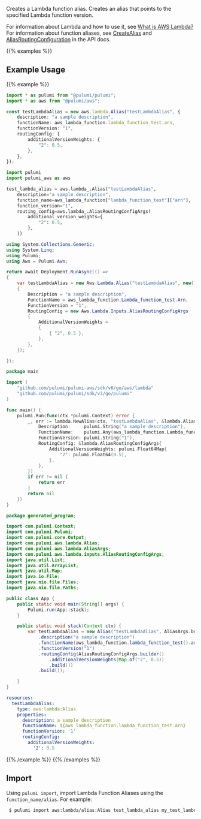 Creates a Lambda function alias. Creates an alias that points to the specified Lambda function version.

For information about Lambda and how to use it, see [What is AWS Lambda?](http://docs.aws.amazon.com/lambda/latest/dg/welcome.html)
For information about function aliases, see [CreateAlias](http://docs.aws.amazon.com/lambda/latest/dg/API_CreateAlias.html) and [AliasRoutingConfiguration](https://docs.aws.amazon.com/lambda/latest/dg/API_AliasRoutingConfiguration.html) in the API docs.

{{% examples %}}
## Example Usage
{{% example %}}

```typescript
import * as pulumi from "@pulumi/pulumi";
import * as aws from "@pulumi/aws";

const testLambdaAlias = new aws.lambda.Alias("testLambdaAlias", {
    description: "a sample description",
    functionName: aws_lambda_function.lambda_function_test.arn,
    functionVersion: "1",
    routingConfig: {
        additionalVersionWeights: {
            "2": 0.5,
        },
    },
});
```
```python
import pulumi
import pulumi_aws as aws

test_lambda_alias = aws.lambda_.Alias("testLambdaAlias",
    description="a sample description",
    function_name=aws_lambda_function["lambda_function_test"]["arn"],
    function_version="1",
    routing_config=aws.lambda_.AliasRoutingConfigArgs(
        additional_version_weights={
            "2": 0.5,
        },
    ))
```
```csharp
using System.Collections.Generic;
using System.Linq;
using Pulumi;
using Aws = Pulumi.Aws;

return await Deployment.RunAsync(() => 
{
    var testLambdaAlias = new Aws.Lambda.Alias("testLambdaAlias", new()
    {
        Description = "a sample description",
        FunctionName = aws_lambda_function.Lambda_function_test.Arn,
        FunctionVersion = "1",
        RoutingConfig = new Aws.Lambda.Inputs.AliasRoutingConfigArgs
        {
            AdditionalVersionWeights = 
            {
                { "2", 0.5 },
            },
        },
    });

});
```
```go
package main

import (
	"github.com/pulumi/pulumi-aws/sdk/v6/go/aws/lambda"
	"github.com/pulumi/pulumi/sdk/v3/go/pulumi"
)

func main() {
	pulumi.Run(func(ctx *pulumi.Context) error {
		_, err := lambda.NewAlias(ctx, "testLambdaAlias", &lambda.AliasArgs{
			Description:     pulumi.String("a sample description"),
			FunctionName:    pulumi.Any(aws_lambda_function.Lambda_function_test.Arn),
			FunctionVersion: pulumi.String("1"),
			RoutingConfig: &lambda.AliasRoutingConfigArgs{
				AdditionalVersionWeights: pulumi.Float64Map{
					"2": pulumi.Float64(0.5),
				},
			},
		})
		if err != nil {
			return err
		}
		return nil
	})
}
```
```java
package generated_program;

import com.pulumi.Context;
import com.pulumi.Pulumi;
import com.pulumi.core.Output;
import com.pulumi.aws.lambda.Alias;
import com.pulumi.aws.lambda.AliasArgs;
import com.pulumi.aws.lambda.inputs.AliasRoutingConfigArgs;
import java.util.List;
import java.util.ArrayList;
import java.util.Map;
import java.io.File;
import java.nio.file.Files;
import java.nio.file.Paths;

public class App {
    public static void main(String[] args) {
        Pulumi.run(App::stack);
    }

    public static void stack(Context ctx) {
        var testLambdaAlias = new Alias("testLambdaAlias", AliasArgs.builder()        
            .description("a sample description")
            .functionName(aws_lambda_function.lambda_function_test().arn())
            .functionVersion("1")
            .routingConfig(AliasRoutingConfigArgs.builder()
                .additionalVersionWeights(Map.of("2", 0.5))
                .build())
            .build());

    }
}
```
```yaml
resources:
  testLambdaAlias:
    type: aws:lambda:Alias
    properties:
      description: a sample description
      functionName: ${aws_lambda_function.lambda_function_test.arn}
      functionVersion: '1'
      routingConfig:
        additionalVersionWeights:
          '2': 0.5
```
{{% /example %}}
{{% /examples %}}

## Import

Using `pulumi import`, import Lambda Function Aliases using the `function_name/alias`. For example:

```sh
 $ pulumi import aws:lambda/alias:Alias test_lambda_alias my_test_lambda_function/my_alias
```
 